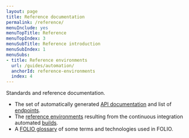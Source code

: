 ```yaml
---
layout: page
title: Reference documentation
permalink: /reference/
menuInclude: yes
menuTopTitle: Reference
menuTopIndex: 3
menuSubTitle: Reference introduction
menuSubIndex: 1
menuSubs:
- title: Reference environments
  url: /guides/automation/
  anchorId: reference-environments
  index: 4
---
```


Standards and reference documentation.

- The set of automatically generated [API documentation](/reference/api/) and list of [endpoints](/reference/api/endpoints/).
- The [reference environments](/guides/automation/#reference-environments) resulting from the continuous integration automated [builds](/guides/automation/#software-build-pipeline).
- A [FOLIO glossary](/reference/glossary/) of some terms and technologies used in FOLIO.
